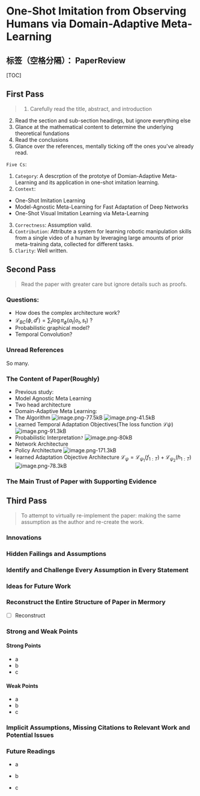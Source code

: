 # One-Shot Imitation from Observing Humans via Domain-Adaptive Meta-Learning

标签（空格分隔）： PaperReview 
---

[TOC]

## First Pass
> 1. Carefully read the title, abstract, and introduction
2. Read the section and sub-section headings, but ignore everything else
3. Glance at the mathematical content to determine the underlying theoretical fundations
4. Read the conclusions
5. Glance over the references, mentally ticking off the ones you've already read.

`Five Cs`:
1. `Category`: A descrption of the prototye of Domian-Adaptive Meta-Learning and its application in one-shot imitation learning. 
2. `Context`: 
* One-Shot Imitation Learning
* Model-Agnostic Meta-Learning for Fast Adaptation of Deep Networks
* One-Shot Visual Imitation Learning via Meta-Learning
3. `Correctness`: Assumption valid.
4. `Contribution`: Attribute a system for learning robotic manipulation skills from a single video of a human by leveraging large amounts of prior meta-training data, collected for different tasks.
5. `Clarity`: Well written.


## Second Pass
> Read the paper with greater care but ignore details such as proofs.
### Questions:
* How does the complex architecture work?
* $\mathcal{L}_{BC}(\phi,d^r)=\sum_t\log\pi_{\phi}(a_t|o_t,s_t)$ ?
* Probabilistic graphical model?
* Temporal Convolution? 


### Unread References
So many.
### The Content of Paper(Roughly)
* Previous study: 
 * Model Agnostic Meta Learning
 * Two head architecture
* Domain-Adaptive Meta Learning:
 * The Algorithm
![image.png-77.5kB][1]
![image.png-41.5kB][2]
 * Learned Temporal Adaptation Objectives(The loss function $\mathcal{L}{\psi}$)
![image.png-91.3kB][3]
 * Probabilistic Interpretation`?`
![image.png-80kB][4]
* Network Architecture
 * Policy Architecture 
![image.png-171.3kB][5]
 * learned Adaptation Objective Architecture
$\mathcal{L}_{\psi}= \mathcal{L}_{\psi_1}(f_{1:T})+\mathcal{L}_{\psi_2}(h_{1:T})$ 
![image.png-78.3kB][6]

   
### The Main Trust of Paper with Supporting Evidence

## Third Pass
> To attempt to virtually re-implement the paper: making the same assumption as the author and re-create the work.

### Innovations

### Hidden Failings and Assumptions

### Identify and Challenge Every Assumption in Every Statement

### Ideas for Future Work

### Reconstruct the Entire Structure of Paper in Mermory
- [ ] Reconstruct

### Strong and Weak Points
#### Strong Points
* a
* b
* c

#### Weak Points
* a
* b
* c

### Implicit Assumptions, Missing Citations to Relevant Work and Potential Issues


### Future Readings
* a
* b
* c


  [1]: http://static.zybuluo.com/Counting/xbo7ddosfvju93t56q69xzfe/image.png
  [2]: http://static.zybuluo.com/Counting/kf0v2q6la80qamwz0mm3bvuu/image.png
  [3]: http://static.zybuluo.com/Counting/8k90otg8fkcnnjv4mck32rbf/image.png
  [4]: http://static.zybuluo.com/Counting/qi5c2i4bf9oq2xfqa2b91fia/image.png
  [5]: http://static.zybuluo.com/Counting/lixbk5xoug5o65h8h8a7od1i/image.png
  [6]: http://static.zybuluo.com/Counting/tnf2c12rmbwveyqqnz4bl03k/image.png